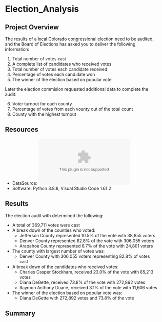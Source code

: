 # Election_Analysis
## Project Overview
The results of a local Colorado congressional election need to be audited, and the Board of Elections has asked you to deliver the following information:
1. Total number of votes cast
2. A complete list of candidates who received votes
3. Total number of votes each candidate received
4. Percentage of votes each candidate won
5. The winner of the election based on popular vote

Later the election commision requested additional data to complete the audit:

6. Voter turnout for each county
7. Percentage of votes from each vounty out of the total count
8. County with the highest turnout

## Resources
- DataSource: ![election_results.csv](/Resources/election_results.csv)
- Software: Python 3.8.8, Visual Studio Code 1.61.2

## Results
The election audit with determined the following:
- A total of 369,711 votes were cast
- A break down of the counties who voted:
  - Jefferson County represented 10.5% of the vote with 38,855 voters
  - Denver County represented 82.8% of the vote with 306,055 voters
  - Arapahoe County represented 6.7% of the vote with 24,801 voters
- The county with largest number of votes was:
  -  Denver County with 306,055 voters representing 82.8% of votes cast
- A break down of the candidates who received votes:
  - Charles Casper Stockham, received 23.0% of the vote with 85,213 votes
  - Diana DeGette, received 73.8% of the vote with 272,892 votes
  - Raymon Anthony Doane, received 3.1% of the vote with 11,606 votes
- The winner of the election based on popular vote was:
  - Diana DeGette with 272,892 votes and 73.8% of the vote

## Summary

